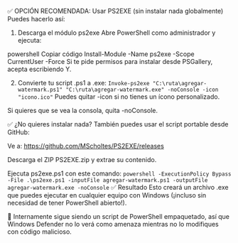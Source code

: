 ✅ OPCIÓN RECOMENDADA: Usar PS2EXE (sin instalar nada globalmente)
Puedes hacerlo así:

1. Descarga el módulo ps2exe
Abre PowerShell como administrador y ejecuta:

powershell
Copiar código
Install-Module -Name ps2exe -Scope CurrentUser -Force
Si te pide permisos para instalar desde PSGallery, acepta escribiendo Y.

2. Convierte tu script .ps1 a .exe:
`Invoke-ps2exe "C:\ruta\agregar-watermark.ps1" "C:\ruta\agregar-watermark.exe" -noConsole -icon "icono.ico"`
Puedes quitar -icon si no tienes un ícono personalizado.

Si quieres que se vea la consola, quita -noConsole.

✅ ¿No quieres instalar nada?
También puedes usar el script portable desde GitHub:

Ve a: https://github.com/MScholtes/PS2EXE/releases

Descarga el ZIP PS2EXE.zip y extrae su contenido.

Ejecuta ps2exe.ps1 con este comando:
`powershell -ExecutionPolicy Bypass -File .\ps2exe.ps1 -inputFile agregar-watermark.ps1 -outputFile agregar-watermark.exe -noConsole`
✅ Resultado
Esto creará un archivo .exe que puedes ejecutar en cualquier equipo con Windows (¡incluso sin necesidad de tener PowerShell abierto!).

📝 Internamente sigue siendo un script de PowerShell empaquetado, así que Windows Defender no lo verá como amenaza mientras no lo modifiques con código malicioso.

